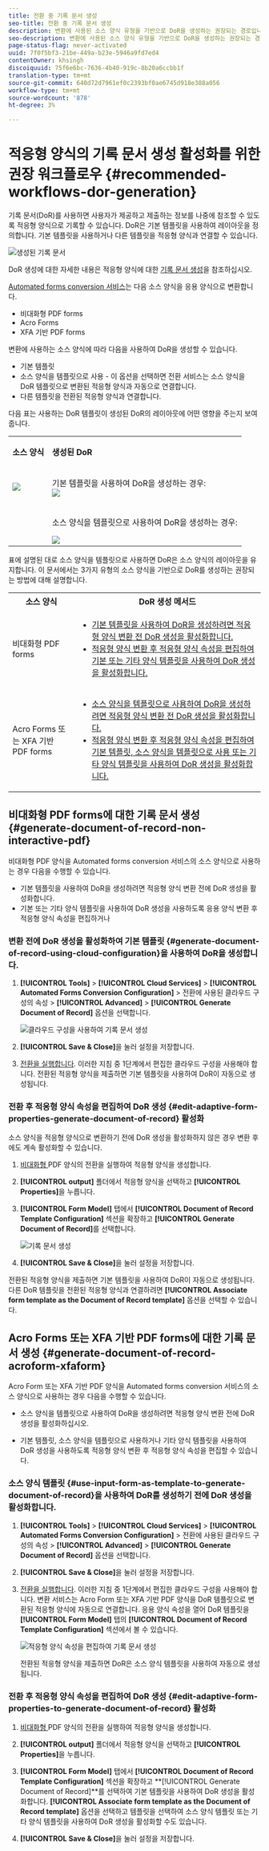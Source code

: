 ```yaml
---
title: 전환 중 기록 문서 생성
seo-title: 전환 중 기록 문서 생성
description: 변환에 사용된 소스 양식 유형을 기반으로 DoR을 생성하는 권장되는 경로입니다.
seo-description: 변환에 사용된 소스 양식 유형을 기반으로 DoR을 생성하는 권장되는 경로입니다.
page-status-flag: never-activated
uuid: 7f0f5bf3-21be-449a-b23e-5946a9fd7ed4
contentOwner: khsingh
discoiquuid: 75f6e6bc-7636-4b40-919c-8b20a6ccbb1f
translation-type: tm+mt
source-git-commit: 640d72d7961ef0c2393bf0ae6745d918e388a056
workflow-type: tm+mt
source-wordcount: '878'
ht-degree: 3%

---
```



# 적응형 양식의 기록 문서 생성 활성화를 위한 권장 워크플로우 {#recommended-workflows-dor-generation}

기록 문서(DoR)를 사용하면 사용자가 제공하고 제출하는 정보를 나중에 참조할 수 있도록 적응형 양식으로 기록할 수 있습니다.
DoR은 기본 템플릿을 사용하여 레이아웃을 정의합니다. 기본 템플릿을 사용하거나 다른 템플릿을 적응형 양식과 연결할 수 있습니다.

![생성된 기록 문서](assets/document_of_record.gif)

DoR 생성에 대한 자세한 내용은 적응형 양식에 대한 [기록 문서 생성](https://helpx.adobe.com/experience-manager/6-5/forms/using/generate-document-of-record-for-non-xfa-based-adaptive-forms.html)을 참조하십시오.

[Automated forms conversion 서비스](../help/introduction.md)는 다음 소스 양식을 응용 양식으로 변환합니다.

* 비대화형 PDF forms
* Acro Forms
* XFA 기반 PDF forms

변환에 사용하는 소스 양식에 따라 다음을 사용하여 DoR을 생성할 수 있습니다.

* 기본 템플릿
* 소스 양식을 템플릿으로 사용 - 이 옵션을 선택하면 전환 서비스는 소스 양식을 DoR 템플릿으로 변환된 적응형 양식과 자동으로 연결합니다.
* 다른 템플릿을 전환된 적응형 양식과 연결합니다.

다음 표는 사용하는 DoR 템플릿이 생성된 DoR의 레이아웃에 어떤 영향을 주는지 보여 줍니다.

<table> 
 <tbody>
 <tr>
  <td><p><strong>소스 양식</strong></p></td>
  <td><p><strong>생성된 DoR</strong></p></td> 
   </tr>
  <tr>
   <td><img src="assets/source_xdp_updated.png"/></td>
   <td><p>기본 템플릿을 사용하여 DoR을 생성하는 경우:</br><img src="assets/source_form_default_updated.png"/></td>
   </tr>
   <tr>
   <td></td>
   <td><p>소스 양식을 템플릿으로 사용하여 DoR을 생성하는 경우:</br></p><img src="assets/source_form_dor_updated.png"/></td>
   </tr>
  </tbody>
</table>

표에 설명된 대로 소스 양식을 템플릿으로 사용하면 DoR은 소스 양식의 레이아웃을 유지합니다.
이 문서에서는 3가지 유형의 소스 양식을 기반으로 DoR를 생성하는 권장되는 방법에 대해 설명합니다.

<table> 
 <tbody> 
  <tr> 
   <th><strong>소스 양식</strong></th> 
   <th><strong>DoR 생성 메서드</strong></th> 
  </tr> 
  <tr> 
   <td><p>비대화형 PDF forms</p></td> 
   <td> 
    <ul> 
     <li><a href="#generate-document-of-record-using-cloud-configuration">기본 템플릿을 사용하여 DoR을 생성하려면 적응형 양식 변환 전 DoR 생성을 활성화합니다.</a></li> 
     <li><a href="#edit-adaptive-form-properties-generate-document-of-record">적응형 양식 변환 후 적응형 양식 속성을 편집하여 기본 또는 기타 양식 템플릿을 사용하여 DoR 생성을 활성화합니다.</a></li> 
    </ul> </td> 
  </tr>
  <tr> 
   <td><p>Acro Forms 또는 XFA 기반 PDF forms</p></td> 
   <td> 
    <ul> 
     <li><a href="#use-input-form-as-template-to-generate-document-of-record">소스 양식을 템플릿으로 사용하여 DoR을 생성하려면 적응형 양식 변환 전 DoR 생성을 활성화합니다.</a></li> 
     <li><a href="#edit-adaptive-form-properties-to-generate-document-of-record">적응형 양식 변환 후 적응형 양식 속성을 편집하여 기본 템플릿, 소스 양식을 템플릿으로 사용 또는 기타 양식 템플릿을 사용하여 DoR 생성을 활성화합니다.</a></li> 
    </ul> </td> 
  </tr>    
 </tbody> 
</table>

## 비대화형 PDF forms에 대한 기록 문서 생성 {#generate-document-of-record-non-interactive-pdf}

비대화형 PDF 양식을 Automated forms conversion 서비스의 소스 양식으로 사용하는 경우 다음을 수행할 수 있습니다.

* 기본 템플릿을 사용하여 DoR을 생성하려면 적응형 양식 변환 전에 DoR 생성을 활성화합니다.
* 기본 또는 기타 양식 템플릿을 사용하여 DoR 생성을 사용하도록 응용 양식 변환 후 적응형 양식 속성을 편집하거나

### 변환 전에 DoR 생성을 활성화하여 기본 템플릿 {#generate-document-of-record-using-cloud-configuration}을 사용하여 DoR을 생성합니다.

1. **[!UICONTROL Tools]** > **[!UICONTROL Cloud Services]** > **[!UICONTROL Automated Forms Conversion Configuration]** > 전환에 사용된 클라우드 구성의 속성 > **[!UICONTROL Advanced]** > **[!UICONTROL Generate Document of Record]** 옵션을 선택합니다.

   ![클라우드 구성을 사용하여 기록 문서 생성](assets/generate_dor_cloud_config.gif)

1. **[!UICONTROL Save & Close]**&#x200B;을 눌러 설정을 저장합니다.

1. [전환을 실행합니다](../help/convert-existing-forms-to-adaptive-forms.md). 이러한 지침 중 1단계에서 편집한 클라우드 구성을 사용해야 합니다.
전환된 적응형 양식을 제출하면 기본 템플릿을 사용하여 DoR이 자동으로 생성됩니다.

### 전환 후 적응형 양식 속성을 편집하여 DoR 생성 {#edit-adaptive-form-properties-generate-document-of-record} 활성화

소스 양식을 적응형 양식으로 변환하기 전에 DoR 생성을 활성화하지 않은 경우 변환 후에도 계속 활성화할 수 있습니다.

1. [비대화형 ](../help/convert-existing-forms-to-adaptive-forms.md) PDF 양식의 전환을 실행하여 적응형 양식을 생성합니다.

1. **[!UICONTROL output]** 폴더에서 적응형 양식을 선택하고 **[!UICONTROL Properties]**&#x200B;을 누릅니다.

1. **[!UICONTROL Form Model]** 탭에서 **[!UICONTROL Document of Record Template Configuration]** 섹션을 확장하고 **[!UICONTROL Generate Document of Record]**&#x200B;를 선택합니다.

   ![기록 문서 생성](assets/generate_dor_af_properties.png)

1. **[!UICONTROL Save & Close]**&#x200B;을 눌러 설정을 저장합니다.

전환된 적응형 양식을 제출하면 기본 템플릿을 사용하여 DoR이 자동으로 생성됩니다. 다른 DoR 템플릿을 전환된 적응형 양식과 연결하려면 **[!UICONTROL Associate form template as the Document of Record template]** 옵션을 선택할 수 있습니다.

## Acro Forms 또는 XFA 기반 PDF forms에 대한 기록 문서 생성 {#generate-document-of-record-acroform-xfaform}

Acro Form 또는 XFA 기반 PDF 양식을 Automated forms conversion 서비스의 소스 양식으로 사용하는 경우 다음을 수행할 수 있습니다.

* 소스 양식을 템플릿으로 사용하여 DoR을 생성하려면 적응형 양식 변환 전에 DoR 생성을 활성화하십시오.

* 기본 템플릿, 소스 양식을 템플릿으로 사용하거나 기타 양식 템플릿을 사용하여 DoR 생성을 사용하도록 적응형 양식 변환 후 적응형 양식 속성을 편집할 수 있습니다.

### 소스 양식 템플릿 {#use-input-form-as-template-to-generate-document-of-record}을 사용하여 DoR를 생성하기 전에 DoR 생성을 활성화합니다.

1. **[!UICONTROL Tools]** > **[!UICONTROL Cloud Services]** > **[!UICONTROL Automated Forms Conversion Configuration]** > 전환에 사용된 클라우드 구성의 속성 > **[!UICONTROL Advanced]** > **[!UICONTROL Generate Document of Record]** 옵션을 선택합니다.

1. **[!UICONTROL Save & Close]**&#x200B;을 눌러 설정을 저장합니다.

1. [전환을 실행합니다](../help/convert-existing-forms-to-adaptive-forms.md). 이러한 지침 중 1단계에서 편집한 클라우드 구성을 사용해야 합니다.
변환 서비스는 Acro Form 또는 XFA 기반 PDF 양식을 DoR 템플릿으로 변환된 적응형 양식에 자동으로 연결합니다.
응용 양식 속성을 열어 DoR 템플릿을 **[!UICONTROL Form Model]** 탭의 **[!UICONTROL Document of Record Template Configuration]** 섹션에서 볼 수 있습니다.

   ![적응형 양식 속성을 편집하여 기록 문서 생성](assets/generate_dor_af_properties_xdp_acro.png)

   전환된 적응형 양식을 제출하면 DoR은 소스 양식 템플릿을 사용하여 자동으로 생성됩니다.

### 전환 후 적응형 양식 속성을 편집하여 DoR 생성 {#edit-adaptive-form-properties-to-generate-document-of-record} 활성화

1. [비대화형 ](../help/convert-existing-forms-to-adaptive-forms.md) PDF 양식의 전환을 실행하여 적응형 양식을 생성합니다.

1. **[!UICONTROL output]** 폴더에서 적응형 양식을 선택하고 **[!UICONTROL Properties]**&#x200B;을 누릅니다.

1. **[!UICONTROL Form Model]** 탭에서 **[!UICONTROL Document of Record Template Configuration]** 섹션을 확장하고 **[!UICONTROL Generate Document of Record]**를 선택하여 기본 템플릿을 사용하여 DoR 생성을 활성화합니다.
**[!UICONTROL Associate form template as the Document of Record template]** 옵션을 선택하고 템플릿을 선택하여 소스 양식 템플릿 또는 기타 양식 템플릿을 사용하여 DoR 생성을 활성화할 수도 있습니다.

1. **[!UICONTROL Save & Close]**&#x200B;을 눌러 설정을 저장합니다.
